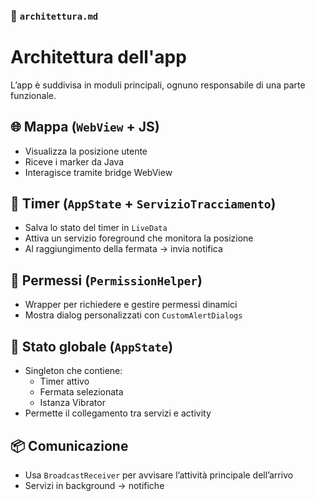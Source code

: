 


### 📄 `architettura.md`

# Architettura dell'app

L’app è suddivisa in moduli principali, ognuno responsabile di una parte funzionale.

## 🌐 Mappa (`WebView` + JS)

- Visualizza la posizione utente
- Riceve i marker da Java
- Interagisce tramite bridge WebView

## 🔄 Timer (`AppState` + `ServizioTracciamento`)

- Salva lo stato del timer in `LiveData`
- Attiva un servizio foreground che monitora la posizione
- Al raggiungimento della fermata → invia notifica

## 📡 Permessi (`PermissionHelper`)

- Wrapper per richiedere e gestire permessi dinamici
- Mostra dialog personalizzati con `CustomAlertDialogs`

## 🧠 Stato globale (`AppState`)

- Singleton che contiene:
    - Timer attivo
    - Fermata selezionata
    - Istanza Vibrator
- Permette il collegamento tra servizi e activity

## 📦 Comunicazione

- Usa `BroadcastReceiver` per avvisare l’attività principale dell’arrivo
- Servizi in background → notifiche


